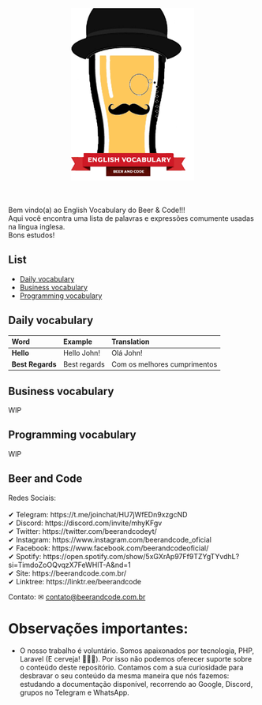 <div align="center">
	<img  width="250" height="350" src="./logo.png" alt="English Vocabulary Beer & Code">
</div>
<br/><br/>
<p>Bem vindo(a) ao English Vocabulary do Beer & Code!!!<br/>
Aqui você encontra uma lista de palavras e expressões comumente usadas na língua inglesa.
<br/>
Bons estudos!</p>

## List

- [Daily vocabulary](#daily-vocabulary)
- [Business vocabulary](#business-vocabulary)
- [Programming vocabulary](#programming-vocabulary)

## Daily vocabulary


| Word       | Example                  | Translation                                                                                                         |
| :-------------- | :-------------------- | :------------------------------------------------------------------------------------------------------------------ |
| **Hello** | Hello John!      |  Olá John!         |
| **Best Regards**         | Best regards         | Com os melhores cumprimentos|

## Business vocabulary

WIP

## Programming vocabulary

WIP

## Beer and Code

<p>
Redes Sociais:
<br/><br/>
✔ Telegram: https://t.me/joinchat/HU7jWfEDn9xzgcND
<br/>
✔ Discord: https://discord.com/invite/mhyKFgv
<br/>
✔ Twitter: https://twitter.com/beerandcodeyt/
​<br/>
✔ Instagram: https://www.instagram.com/beerandcode_oficial
<br/>
✔ Facebook: https://www.facebook.com/beerandcodeoficial/
<br/>
✔ Spotify: https://open.spotify.com/show/5xGXrAp97Ff9TZYgTYvdhL?si=TimdoZoOQvqzX7FeWHlT-A&nd=1
​<br/>
✔ Site: https://beerandcode.com.br/ 
<br/>
✔ Linktree: https://linktr.ee/beerandcode​
<br/>
</p>

Contato:
✉ contato@beerandcode.com.br

# Observações importantes:

* O nosso trabalho é voluntário.  Somos apaixonados por tecnologia, PHP, Laravel (E cerveja! 🍻🍻🍻). Por isso não podemos oferecer suporte sobre o conteúdo deste repositório. Contamos com a sua curiosidade para desbravar o seu conteúdo da mesma maneira que nós fazemos: estudando a documentação disponível, recorrendo ao Google, Discord, grupos no Telegram e WhatsApp.
